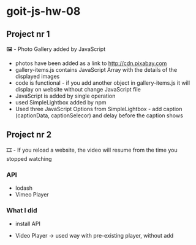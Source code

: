 # goit-js-hw-08

## Project nr 1

:framed_picture: - Photo Gallery added by JavaScript

- photos have been added as a link to http://cdn.pixabay.com
- gallery-items.js contains JavaScript Array with the details of the displayed images
- code is functional - if you add another object in gallery-items.js it will display on website without change JavaScript file
- JavaScript is added by single operation
- used SimpleLightbox added by npm 
- Used three JavaScript Options from SimpleLightbox - add caption (captionData, captionSelecor) and delay before the caption shows


## Project nr 2
:film_strip: - If you reload a website, the video will resume from the time you stopped watching

### API
- lodash
- Vimeo Player

### What I did
- install API

- Video Player -> used way with pre-existing player, without add <script> in html
                  used method .on to add an event listener (timeupdate)
                  saved timeupdate in localStorage
- lodash ->       timeupdates every one second 


  ## Project nr 3






